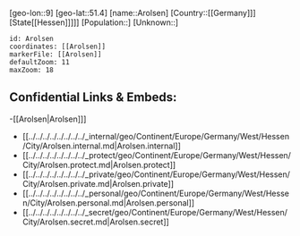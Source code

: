 ﻿---
location: [51.4,9]
mapzoom: [7,12] 
mapmarker: city 
type: City
tags:
- geo/City


SpocWebEntityId: 28882
isDeleted: false
confidential: public

---
[geo-lon::9]
[geo-lat::51.4]
[name::Arolsen]
[Country::[[Germany]]]
[State[[Hessen]]]]]
[Population::]
[Unknown::]


```leaflet
id: Arolsen
coordinates: [[Arolsen]]
markerFile: [[Arolsen]]
defaultZoom: 11 
maxZoom: 18
```


## Confidential Links & Embeds: 
-[[Arolsen|Arolsen]]] 
- [[../../../../../../../../_internal/geo/Continent/Europe/Germany/West/Hessen/City/Arolsen.internal.md|Arolsen.internal]] 
- [[../../../../../../../../_protect/geo/Continent/Europe/Germany/West/Hessen/City/Arolsen.protect.md|Arolsen.protect]] 
- [[../../../../../../../../_private/geo/Continent/Europe/Germany/West/Hessen/City/Arolsen.private.md|Arolsen.private]] 
- [[../../../../../../../../_personal/geo/Continent/Europe/Germany/West/Hessen/City/Arolsen.personal.md|Arolsen.personal]] 
- [[../../../../../../../../_secret/geo/Continent/Europe/Germany/West/Hessen/City/Arolsen.secret.md|Arolsen.secret]] 
